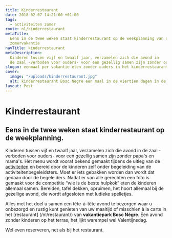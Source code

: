 ```yaml
---
title: Kinderrestaurant
date: 2018-02-07 14:21:00 +01:00
tags:
  - activiteiten zomer
route: nl/kinderrestaurant
metaTitle:
  Eens in de twee weken staat kinderrestaurant op de weekplanning van de
  zomervakantie
navTitle: kinderrestaurant
metaDescription:
  Kinderen tussen vijf en twaalf jaar, verzamelen zich die avond in
  de zaal -verboden voor ouders- voor een gezellig samen zijn zonder ouders
slogan: eenmaal per vakantie eten zonder ouders in het kinderrestaurant wat een feest
cover:
  image: "/uploads/kinderrestaurant.jpg"
  alt: kinderrestaurant Bosc Nègre een maal in de viertien dagen in de zomer
layout: Post
---
```


# Kinderrestaurant

## Eens in de twee weken staat kinderrestaurant op de weekplanning.

Kinderen tussen vijf en twaalf jaar, verzamelen zich die avond in de zaal -verboden voor ouders- voor een gezellig samen zijn zonder papa's en mama's.
Het menu wordt vooraf bekend gemaakt tijdens de uitleg van de [activiteiten](https://www.boscnegre-vacances.com/nl/animatie/) en bereid door de kinderen zelf onder begeleiding van de activiteitenbegeleidsters. Moet er iets gebakken worden dan wordt dat gedaan door de begeleiders.
Nadat er van alle gerechten een foto is gemaakt voor de competitie “wie is de beste hulpkok” eten de kinderen allemaal samen. Bereiden, tafel dekken, opruimen, het hoort allemaal bij de gezellige avond, die wordt afgesloten met ludieke spelletjes.

Alles met het doel u samen een tête-à-tête avond te bezorgen waar u onbezorgd en rustig kunt genieten van uw maaltijd of misschien à la carte in het [restaurant] (/nl/restaurant/) van **vakantiepark Bosc Nègre**. Een avond zonder kinderen op het terras, het lijkt warempel wel Valentijnsdag.

Wel even reserveren, net als bij het restaurant.
